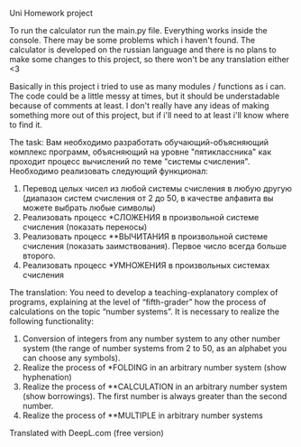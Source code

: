 Uni Homework project

To run the calculator run the main.py file.
Everything works inside the console. There may be some problems which i haven't found. The calculator is developed on the russian language and there is no plans to make some changes to this project, so there won't be any translation either <3

Basically in this project i tried to use as many modules / functions as i can. The code could be a little messy at times, but it should be understadable because of comments at least. I don't really have any ideas of making something more out of this project, but if i'll need to at least i'll know where to find it.

The task:
Вам необходимо разработать обучающий-объясняющий комплекс программ, объясняющий на уровне "пятиклассника" как проходит процесс вычислений по теме "системы счисления".
Необходимо реализовать следующий функционал:
1. Перевод целых чисел из любой системы счисления в любую другую (диапазон систем счисления от 2 до 50, в качестве алфавита вы можете выбрать любые символы)
2. Реализовать процесс *СЛОЖЕНИЯ в произвольной системе счисления (показать переносы)
3. Реализовать процесс **ВЫЧИТАНИЯ в произвольной системе счисления (показать заимствования). Первое число всегда больше второго.
4. Реализовать процесс *УМНОЖЕНИЯ в произвольных системах счисления

The translation:
You need to develop a teaching-explanatory complex of programs, explaining at the level of “fifth-grader” how the process of calculations on the topic “number systems”.
It is necessary to realize the following functionality:
1. Conversion of integers from any number system to any other number system (the range of number systems from 2 to 50, as an alphabet you can choose any symbols).
2. Realize the process of *FOLDING in an arbitrary number system (show hyphenation)
3. Realize the process of **CALCULATION in an arbitrary number system (show borrowings). The first number is always greater than the second number.
4. Realize the process of **MULTIPLE in arbitrary number systems

Translated with DeepL.com (free version)
